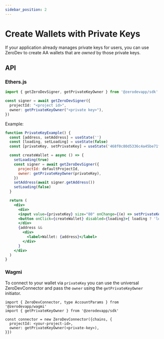 ```yaml
---
sidebar_position: 2
---
```


# Create Wallets with Private Keys

If your application already manages private keys for users, you can use ZeroDev to create AA wallets that are *owned* by those private keys.

## API 

### Ethers.js

```typescript
import { getZeroDevSigner, getPrivateKeyOwner } from '@zerodevapp/sdk'

const signer = await getZeroDevSigner({
  projectId: "<project id>",
  owner: getPrivateKeyOwner("<private key>"),
})
```

Example:

```jsx live folded
function PrivateKeyExample() {
  const [address, setAddress] = useState('')
  const [loading, setLoading] = useState(false)
  const [privateKey, setPrivateKey] = useState('468f0c80d5336c4a45be71fa19b77e9320dc0abaea4fd018e0c49aca90c1db78')

  const createWallet = async () => {
    setLoading(true)
    const signer = await getZeroDevSigner({
      projectId: defaultProjectId,
      owner: getPrivateKeyOwner(privateKey),
    })
    setAddress(await signer.getAddress())
    setLoading(false)
  }

  return (
    <div>
      <div>
      <input value={privateKey} size="80" onChange={(e) => setPrivateKey(e.target.value)}/>
      <button onClick={createWallet} disabled={loading}>{ loading ? 'loading...' : 'Create Wallet'}</button>
      </div>
      {address && 
        <div>
          <label>Wallet: {address}</label>
        </div>
      }
    </div>
  )
}
```

### Wagmi

To connect to your wallet via `privateKey` you can use the universal ZeroDevConnector and pass the `owner` using the `getPrivateKeyOwner` initiator.
```
import { ZeroDevConnector, type AccountParams } from '@zerodevapp/wagmi'
import { getPrivateKeyOwner } from '@zerodevapp/sdk'

const connector = new ZeroDevConnector({chains, {
  projectId: <your-project-id>,
  owner: getPrivateKeyOwner(<private-key>),
}})
```
